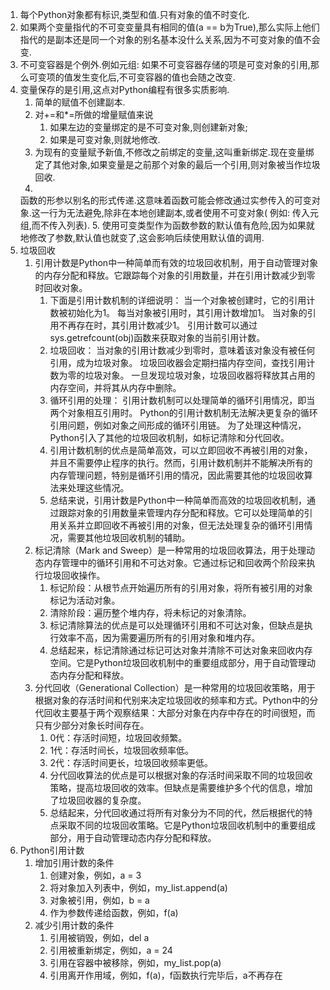 1. 每个Python对象都有标识,类型和值.只有对象的值不时变化.
2. 如果两个变量指代的不可变变量具有相同的值(a == b为True),那么实际上他们指代的是副本还是同一个对象的别名基本没什么关系,因为不可变对象的值不会变.
3. 不可变容器是个例外.例如元组: 如果不可变容器存储的项是可变对象的引用,那么可变项的值发生变化后,不可变容器的值也会随之改变.
4. 变量保存的是引用,这点对Python编程有很多实质影响.
    1. 简单的赋值不创建副本.
    2. 对+=和*=所做的增量赋值来说
        1. 如果左边的变量绑定的是不可变对象,则创建新对象;
        2. 如果是可变对象,则就地修改.
    3. 为现有的变量赋予新值,不修改之前绑定的变量,这叫重新绑定.现在变量绑定了其他对象,如果变量是之前那个对象的最后一个引用,则对象被当作垃圾回收.
    4.
    函数的形参以别名的形式传递.这意味着函数可能会修改通过实参传入的可变对象.这一行为无法避免,除非在本地创建副本,或者使用不可变对象(
    例如: 传入元组,而不传入列表).
    5. 使用可变类型作为函数参数的默认值有危险,因为如果就地修改了参数,默认值也就变了,这会影响后续使用默认值的调用.
5. 垃圾回收
    1. 引用计数是Python中一种简单而有效的垃圾回收机制，用于自动管理对象的内存分配和释放。它跟踪每个对象的引用数量，并在引用计数减少到零时回收对象。
        1. 下面是引用计数机制的详细说明：
           当一个对象被创建时，它的引用计数被初始化为1。
           每当对象被引用时，其引用计数增加1。
           当对象的引用不再存在时，其引用计数减少1。
           引用计数可以通过sys.getrefcount(obj)函数来获取对象的当前引用计数。
        2. 垃圾回收：
           当对象的引用计数减少到零时，意味着该对象没有被任何引用，成为垃圾对象。
           垃圾回收器会定期扫描内存空间，查找引用计数为零的垃圾对象。
           一旦发现垃圾对象，垃圾回收器将释放其占用的内存空间，并将其从内存中删除。
        3. 循环引用的处理：
           引用计数机制可以处理简单的循环引用情况，即当两个对象相互引用时。
           Python的引用计数机制无法解决更复杂的循环引用问题，例如对象之间形成的循环引用链。
           为了处理这种情况，Python引入了其他的垃圾回收机制，如标记清除和分代回收。
        4. 引用计数机制的优点是简单高效，可以立即回收不再被引用的对象，并且不需要停止程序的执行。然而，引用计数机制并不能解决所有的内存管理问题，特别是循环引用的情况，因此需要其他的垃圾回收算法来处理这些情况。
        5. 总结来说，引用计数是Python中一种简单而高效的垃圾回收机制，通过跟踪对象的引用数量来管理内存分配和释放。它可以处理简单的引用关系并立即回收不再被引用的对象，但无法处理复杂的循环引用情况，需要其他垃圾回收机制的辅助。
    2. 标记清除（Mark and Sweep）是一种常用的垃圾回收算法，用于处理动态内存管理中的循环引用和不可达对象。它通过标记和回收两个阶段来执行垃圾回收操作。
        1. 标记阶段：从根节点开始遍历所有的引用对象，将所有被引用的对象标记为活动对象。
        2. 清除阶段：遍历整个堆内存，将未标记的对象清除。
        3. 标记清除算法的优点是可以处理循环引用和不可达对象，但缺点是执行效率不高，因为需要遍历所有的引用对象和堆内存。
        4. 总结起来，标记清除通过标记可达对象并清除不可达对象来回收内存空间。它是Python垃圾回收机制中的重要组成部分，用于自动管理动态内存分配和释放。
    3. 分代回收（Generational
       Collection）是一种常用的垃圾回收策略，用于根据对象的存活时间和代别来决定垃圾回收的频率和方式。Python中的分代回收主要基于两个观察结果：大部分对象在内存中存在的时间很短，而只有少部分对象长时间存在。
        1. 0代：存活时间短，垃圾回收频繁。
        2. 1代：存活时间长，垃圾回收频率低。
        3. 2代：存活时间更长，垃圾回收频率更低。
        4. 分代回收算法的优点是可以根据对象的存活时间采取不同的垃圾回收策略，提高垃圾回收的效率。但缺点是需要维护多个代的信息，增加了垃圾回收器的复杂度。
        5. 总结起来，分代回收通过将所有对象分为不同的代，然后根据代的特点采取不同的垃圾回收策略。它是Python垃圾回收机制中的重要组成部分，用于自动管理动态内存分配和释放。
6. Python引用计数
    1. 增加引用计数的条件
        1. 创建对象，例如，a = 3
        2. 将对象加入列表中，例如，my_list.append(a)
        3. 对象被引用，例如，b = a
        4. 作为参数传递给函数，例如，f(a)
    2. 减少引用计数的条件
        1. 引用被销毁，例如，del a
        2. 引用被重新绑定，例如，a = 24
        3. 引用在容器中被移除，例如，my_list.pop(a)
        4. 引用离开作用域，例如，f(a)，f函数执行完毕后，a不再存在